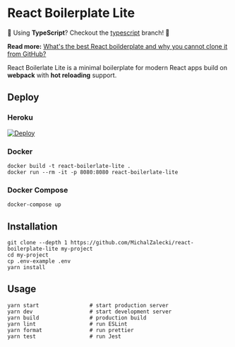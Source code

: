 # React Boilerplate Lite

💙 Using **TypeScript**? Checkout the [typescript](https://github.com/MichalZalecki/react-boilerplate-lite/tree/typescript) branch! 💙

**Read more:** [What's the best React boilderplate and why you cannot clone it from GitHub?](https://michalzalecki.com/the-best-react-boilerplate/)

React Boilerlate Lite is a minimal boilerplate for modern React apps build on **webpack** with **hot reloading** support.

## Deploy

### Heroku

[![Deploy](https://www.herokucdn.com/deploy/button.svg)](https://heroku.com/deploy)

### Docker

    docker build -t react-boilerlate-lite .
    docker run --rm -it -p 8080:8080 react-boilerlate-lite

### Docker Compose

    docker-compose up

## Installation

```
git clone --depth 1 https://github.com/MichalZalecki/react-boilerplate-lite my-project
cd my-project
cp .env-example .env
yarn install
```

## Usage

```
yarn start                # start production server
yarn dev                  # start development server
yarn build                # production build
yarn lint                 # run ESLint
yarn format               # run prettier
yarn test                 # run Jest
```
